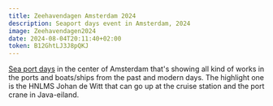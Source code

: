 ```yaml
---
title: Zeehavendagen Amsterdam 2024
description: Seaport days event in Amsterdam, 2024
image: Zeehavendagen2024
date: 2024-08-04T20:11:40+02:00
token: B12GhtLJ3J8pQKJ
---
```


[Sea port days](https://zeehavendagenamsterdam.nl) in the center
of Amsterdam that's showing all kind of works in the ports and
boats/ships from the past and modern days. The highlight one is
the HNLMS Johan de Witt that can go up at the cruise station and
the port crane in Java-eiland.
